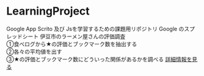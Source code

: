 # LearningProject
Google App Scrito 及び Jsを学習するための課題用リポジトリ
Google のスプレッドシート
伊豆市のラーメン屋さんの評価調査<br>
①食べログから★の評価とブックマーク数を抽出する<br>
②各々の平均値を出す<br>
③★の評価とブックマーク数にどういった関係があるかを調べる
[詳細情報を見る](http://tinyurl.com/ythdr68d)


